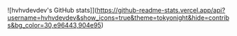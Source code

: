 ![hvhvdevdev's GitHub stats]](https://github-readme-stats.vercel.app/api?username=hvhvdevdev&show_icons=true&theme=tokyonight&hide=contribs&bg_color=30,e96443,904e95)
